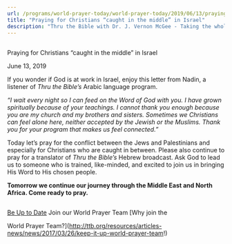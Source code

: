 ```yaml
---
url: /programs/world-prayer-today/world-prayer-today/2019/06/13/praying-for-christians-caught-in-the-middle-in-israel
title: "Praying for Christians “caught in the middle” in Israel"
description: "Thru the Bible with Dr. J. Vernon McGee - Taking the whole Word to the whole world"
---
```







## 
 Praying for Christians “caught in the middle” in Israel


June 13, 2019




If you wonder if God is at work in Israel, enjoy this letter from Nadin, a listener of *Thru the Bible’s* Arabic language program. 


*“I wait every night so I can feed on the Word of God with you. I have grown spiritually because of your teachings. I cannot thank you enough because you are my church and my brothers and sisters. Sometimes we Christians can feel alone here, neither accepted by the Jewish or the Muslims. Thank you for your program that makes us feel connected.”*


Today let’s pray for the conflict between the Jews and Palestinians and especially for Christians who are caught in between. Please also continue to pray for a translator of *Thru the Bible’s* Hebrew broadcast. Ask God to lead us to someone who is trained, like-minded, and excited to join us in bringing His Word to His chosen people. 


**Tomorrow we continue our journey through the Middle East and North Africa. Come ready to pray.**







## 




[Be Up to Date](http://feeds.feedburner.com/WorldPrayerToday "World Prayer Today RSS Feed")
Join our World Prayer Team
[Why join the  

World Prayer Team?](http://ttb.org/resources/articles-news/news/2017/03/26/keep-it-up-world-prayer-team!)




